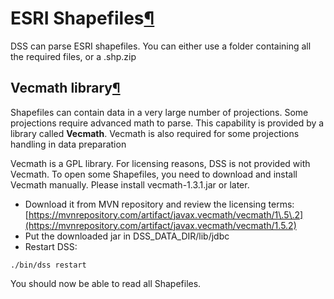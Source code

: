 ESRI Shapefiles[¶](#esri-shapefiles "Permalink to this heading")
================================================================


DSS can parse ESRI shapefiles. You can either use a folder containing all the required files, or a .shp.zip



Vecmath library[¶](#vecmath-library "Permalink to this heading")
----------------------------------------------------------------


Shapefiles can contain data in a very large number of projections. Some projections require advanced math to parse. This capability is provided by a library called **Vecmath**. Vecmath is also required for some projections handling in data preparation


Vecmath is a GPL library. For licensing reasons, DSS is not provided with Vecmath. To open some Shapefiles, you need to download and install Vecmath manually. Please install vecmath\-1\.3\.1\.jar or later.


* Download it from MVN repository and review the licensing terms: [https://mvnrepository.com/artifact/javax.vecmath/vecmath/1\.5\.2](https://mvnrepository.com/artifact/javax.vecmath/vecmath/1.5.2)
* Put the downloaded jar in DSS\_DATA\_DIR/lib/jdbc
* Restart DSS:



```
./bin/dss restart

```


You should now be able to read all Shapefiles.